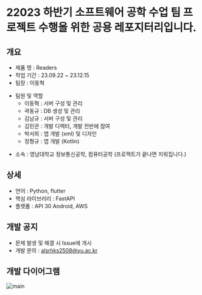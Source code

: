# 22023 하반기 소프트웨어 공학 수업 팀 프로젝트 수행을 위한 공용 레포지터리입니다.

## 개요
 - 제품 명 : Readers
 - 작업 기간 : 23.09.22 ~ 23.12.15
 - 팀장 : 이동혁
 + 팀원 및 역할
    + 이동혁 : 서버 구성 및 관리
    + 곽동규 : DB 생성 및 관리
    + 김남규 : 서버 구성 및 관리
    + 김민관 : 개발 디렉터, 개발 전반에 참여
    + 박서희 : 앱 개발 (xml) 및 디자인
    + 정형규 : 앱 개발 (Kotlin)
  
      
 - 소속 : 영남대학교 정보통신공학, 컴퓨터공학 (프로젝트가 끝나면 지워집니다.)

## 상세
 - 언어 : Python, flutter
 - 핵심 라이브러리 : FastAPI
 - 플랫폼 : API 30 Android, AWS
 
## 개발 공지
 - 문제 발생 및 해결 시 Issue에 개시
 - 개발 문의 : alsrhks2508@yu.ac.kr

## 개발 다이어그램
![main](https://github.com/KimMin-Gwan/2023_E2FESTA/assets/105574034/bd20eb94-ba74-4382-9736-724aac612097)



